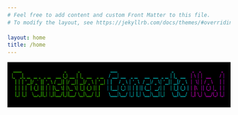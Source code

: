```yaml
---
# Feel free to add content and custom Front Matter to this file.
# To modify the layout, see https://jekyllrb.com/docs/themes/#overriding-theme-defaults

layout: home
title: /home
---
```

<div style="text-align: left">
  <img src="/assets/Transistor_Concerto_No.1.png" width="600" height="102">
</div>



